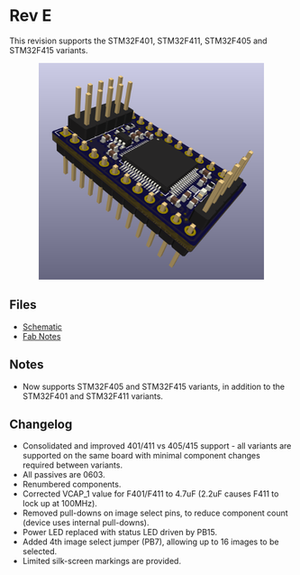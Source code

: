 # Rev E

This revision supports the STM32F401, STM32F411, STM32F405 and STM32F415 variants.

<div style="text-align: center;">
  <a href="/sdrr-pcb/unverified/rev-e/sdrr-rev-e.png">
    <img src="sdrr-rev-e.png" alt="SDRR rev E" width="400">
  </a>
</div>

## Files

- [Schematic](sdrr-rev-e-schematic.pdf)
- [Fab Notes](sdrr-rev-e-fab-notes.pdf)

## Notes

- Now supports STM32F405 and STM32F415 variants, in addition to the STM32F401 and STM32F411 variants.

## Changelog

- Consolidated and improved 401/411 vs 405/415 support - all variants are supported on the same board with minimal component changes required between variants.
- All passives are 0603.
- Renumbered components.
- Corrected VCAP_1 value for F401/F411 to 4.7uF (2.2uF causes F411 to lock up at 100MHz).
- Removed pull-downs on image select pins, to reduce component count (device uses internal pull-downs).
- Power LED replaced with status LED driven by PB15.
- Added 4th image select jumper (PB7), allowing up to 16 images to be selected.
- Limited silk-screen markings are provided.
